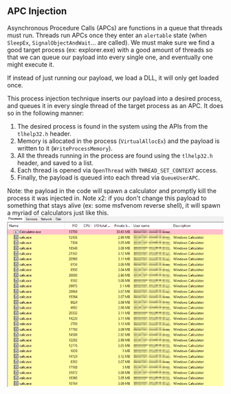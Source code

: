 ## APC Injection
Asynchronous Procedure Calls (APCs) are functions in a queue that threads must run. Threads run APCs once they enter an `alertable` state (when `SleepEx`, `SignalObjectAndWait`... are called). We must make sure we find a good target process (ex: explorer.exe) with a good amount of threads so that we can queue our payload into every single one, and eventually one might execute it.

If instead of just running our payload, we load a DLL, it will only get loaded once.

This process injection technique inserts our payload into a desired process, and queues it in every single thread of the target process as an APC.
It does so in the following manner:
1. The desired process is found in the system using the APIs from the `tlhelp32.h` header.
2. Memory is allocated in the process (`VirtualAllocEx`) and the payload is written to it (`WriteProcessMemory`).
3. All the threads running in the process are found using the `tlhelp32.h` header, and saved to a list.
4. Each thread is opened via `OpenThread` with `THREAD_SET_CONTEXT` access.
5. Finally, the payload is queued into each thread via `QueueUserAPC`.

Note: the payload in the code will spawn a calculator and promptly kill the process it was injected in.
Note x2: if you don't change this payload to something that stays alive (ex: some msfvenom reverse shell), it will spawn a myriad of calculators just like this.
![](holyfuck.png)